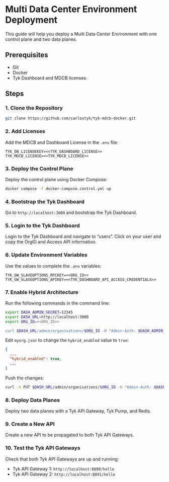 # Multi Data Center Environment Deployment

This guide will help you deploy a Multi Data Center Environment with one control plane and two data planes.

## Prerequisites

- Git
- Docker
- Tyk Dashboard and MDCB licenses

## Steps

### 1. Clone the Repository

```bash
git clone https://github.com/carlostyk/tyk-mdcb-docker.git
```

### 2. Add Licenses

Add the MDCB and Dashboard License in the `.env` file:

```env
TYK_DB_LICENSEKEY=<<TYK_DASHBOARD_LICENSE>>
TYK_MDCB_LICENSE=<<TYK_MDCB_LICENSE>>
```

### 3. Deploy the Control Plane

Deploy the control plane using Docker Compose:

```bash
docker compose -f docker-compose.control.yml up
```

### 4. Bootstrap the Tyk Dashboard

Go to `http://localhost:3000` and bootstrap the Tyk Dashboard.

### 5. Login to the Tyk Dashboard

Login to the Tyk Dashboard and navigate to “users”. Click on your user and copy the OrgID and Access API information.

### 6. Update Environment Variables

Use the values to complete the `.env` variables:

```env
TYK_GW_SLAVEOPTIONS_RPCKEY=<<ORG_ID>>
TYK_GW_SLAVEOPTIONS_APIKEY=<<TYK_DASHBOARD_API_ACCESS_CREDENTIALS>>
```

### 7. Enable Hybrid Architecture

Run the following commands in the command line:

```bash
export DASH_ADMIN_SECRET=12345
export DASH_URL=http://localhost:3000
export ORG_ID=<<ORG_ID>>

curl $DASH_URL/admin/organisations/$ORG_ID -H "Admin-Auth: $DASH_ADMIN_SECRET" | python3 -mjson.tool > myorg.json
```

Edit `myorg.json` to change the `hybrid_enabled` value to `true`:

```json
{
  ...
  "hybrid_enabled": true,
  ...
}
```

Push the changes:

```bash
curl -X PUT $DASH_URL/admin/organisations/$ORG_ID -H "Admin-Auth: $DASH_ADMIN_SECRET" -d @myorg.json
```

### 8. Deploy Data Planes

Deploy two data planes with a Tyk API Gateway, Tyk Pump, and Redis.

### 9. Create a New API

Create a new API to be propagated to both Tyk API Gateways.

### 10. Test the Tyk API Gateways

Check that both Tyk API Gateways are up and running:

- Tyk API Gateway 1: `http://localhost:8090/hello`
- Tyk API Gateway 2: `http://localhost:8091/hello`
```
